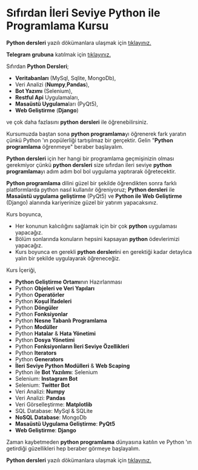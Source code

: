 
# Sıfırdan İleri Seviye Python ile Programlama Kursu

**Python dersleri** yazılı dökümanlara ulaşmak için [tıklayınız.](https://sadikturan.com/python-dersleri)

**Telegram grubuna** katılmak için [tıklayınız.](https://t.me/joinchat/PmV2Xhw1ZaeIq9EINxJNvg)

Sıfırdan **Python Dersleri**;

- **Veritabanları** (MySql, Sqlite, MongoDb), 
- Veri Analizi (**Numpy**,**Pandas**), 
- **Bot Yazımı** (Selenium), 
- **Restful Api** Uygulamaları,
- **Masaüstü Uygulama**ları (PyQt5), 
- **Web Geliştirme** (**Django**) 

ve çok daha fazlasını **python dersleri** ile öğrenebilirsiniz.

Kursumuzda baştan sona **python programlama**yı öğrenerek fark yaratın çünkü Python 'ın popülerliği tartışılmaz bir gerçektir. Gelin "**Python programlama** öğrenmeye" beraber başlayalım.

**Python dersleri** için her hangi bir programlama geçmişinizin olması gerekmiyor çünkü **python dersleri** size sıfırdan ileri seviye **python programlama**yı adım adım bol bol uygulama yaptırarak öğretecektir.

**Python programlama** dilini güzel bir şekilde öğrendikten sonra farklı platformlarda python nasıl kullanılır öğreniyoruz; **Python dersleri** ile **Masaüstü uygulama geliştirme** (PyQt5) ve **Python ile Web Geliştirme** (Django) alanında kariyerinize güzel bir yatırım yapacaksınız.

Kurs boyunca,

- Her konunun kalıcılığını sağlamak için bir çok **python** uygulaması yapacağız.
- Bölüm sonlarında konuların hepsini kapsayan **python** ödevlerimizi yapacağız.
- Kurs boyunca en gerekli **python dersleri**ni en gerektiği kadar detaylıca yalın bir şekilde uygulayarak öğreneceğiz. 

Kurs İçeriği,

- **Python Geliştirme Ortamı**nın Hazırlanması
- Python **Objeleri ve Veri Yapıları**
- Python **Operatörler**
- Python **Koşul İfadeleri**
- Python **Döngüler**
- Python **Fonksiyonlar**
- Python **Nesne Tabanlı Programlama**
- Python **Modüller**
- Python **Hatalar** & **Hata Yönetimi**
- Python **Dosya Yönetimi**
- Python **Fonksiyonların İleri Seviye Özellikleri**
- Python **Iterators**
- Python **Generators**
- **İleri Seviye Python Modülleri**  & **Web Scaping**
- Python ile **Bot Yazılımı**: Selenium
- Selenium: **Instagram Bot**
- Selenium: **Twitter Bot**
- Veri Analizi: **Numpy**
- Veri Analizi: **Pandas**
- Veri Görselleştirme: **Matplotlib**
- SQL Database: MySql & SQLite
- **NoSQL Database**: MongoDb
- **Masaüstü Uygulama Geliştirme**: **PyQt5**
- **Web Geliştirme**: **Django**

Zaman kaybetmeden **python programlama** dünyasına katılın ve Python 'ın getirdiği güzellikleri hep beraber görmeye başlayalım.

**Python dersleri** yazılı dökümanlara ulaşmak için [tıklayınız.](https://sadikturan.com/python-dersleri)
